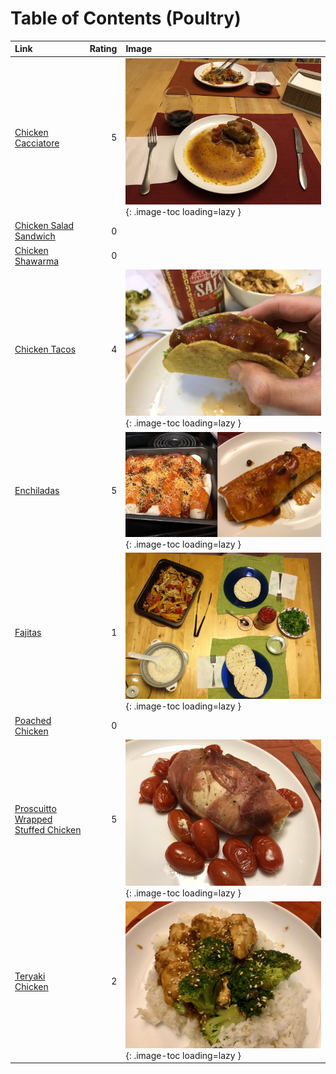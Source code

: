 # Table of Contents (Poultry)

| Link                                                                          |   Rating | Image                                                                                                             |
|:------------------------------------------------------------------------------|---------:|:------------------------------------------------------------------------------------------------------------------|
| [Chicken Cacciatore](./chicken_cacciatore.md)                                 |        5 | ![chicken_cacciatore.jpg](./chicken_cacciatore.jpg){: .image-toc loading=lazy }                                   |
| [Chicken Salad Sandwich](./chicken_salad_sandwich.md)                         |        0 | <!-- TODO: Capture image -->                                                                                      |
| [Chicken Shawarma](./chicken_shawarma.md)                                     |        0 | <!-- TODO: Capture image -->                                                                                      |
| [Chicken Tacos](./chicken_tacos.md)                                           |        4 | ![chicken_tacos.jpg](./chicken_tacos.jpg){: .image-toc loading=lazy }                                             |
| [Enchiladas](./enchiladas.md)                                                 |        5 | ![enchiladas.jpg](./enchiladas.jpg){: .image-toc loading=lazy }                                                   |
| [Fajitas](./fajitas.md)                                                       |        1 | ![fajitas.jpg](./fajitas.jpg){: .image-toc loading=lazy }                                                         |
| [Poached Chicken](./poached_chicken.md)                                       |        0 | <!-- TODO: Capture image -->                                                                                      |
| [Proscuitto Wrapped Stuffed Chicken](./proscuitto_wrapped_stuffed_chicken.md) |        5 | ![proscuitto_wrapped_stuffed_chicken.jpeg](./proscuitto_wrapped_stuffed_chicken.jpeg){: .image-toc loading=lazy } |
| [Teryaki Chicken](./teryaki_chicken.md)                                       |        2 | ![teryaki_chicken.jpeg](./teryaki_chicken.jpeg){: .image-toc loading=lazy }                                       |
